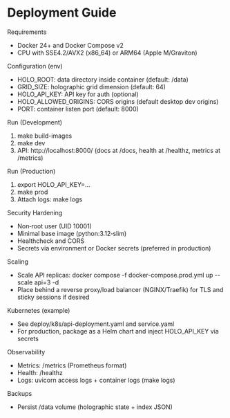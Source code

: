 Deployment Guide
================

Requirements
- Docker 24+ and Docker Compose v2
- CPU with SSE4.2/AVX2 (x86_64) or ARM64 (Apple M/Graviton)

Configuration (env)
- HOLO_ROOT: data directory inside container (default: /data)
- GRID_SIZE: holographic grid dimension (default: 64)
- HOLO_API_KEY: API key for auth (optional)
- HOLO_ALLOWED_ORIGINS: CORS origins (default desktop dev origins)
- PORT: container listen port (default: 8000)

Run (Development)
1) make build-images
2) make dev
3) API: http://localhost:8000/ (docs at /docs, health at /healthz, metrics at /metrics)

Run (Production)
1) export HOLO_API_KEY=…
2) make prod
3) Attach logs: make logs

Security Hardening
- Non‑root user (UID 10001)
- Minimal base image (python:3.12‑slim)
- Healthcheck and CORS
- Secrets via environment or Docker secrets (preferred in production)

Scaling
- Scale API replicas: docker compose -f docker-compose.prod.yml up --scale api=3 -d
- Place behind a reverse proxy/load balancer (NGINX/Traefik) for TLS and sticky sessions if desired

Kubernetes (example)
- See deploy/k8s/api-deployment.yaml and service.yaml
- For production, package as a Helm chart and inject HOLO_API_KEY via secrets

Observability
- Metrics: /metrics (Prometheus format)
- Health: /healthz
- Logs: uvicorn access logs + container logs (make logs)

Backups
- Persist /data volume (holographic state + index JSON)

